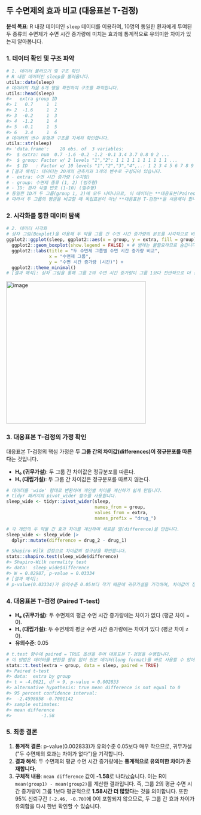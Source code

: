 ## 두 수면제의 효과 비교 (대응표본 T-검정)
    
**분석 목표**: R 내장 데이터인 `sleep` 데이터를 이용하여, 10명의 동일한 환자에게 투여된 두 종류의 수면제가 수면 시간 증가량에 미치는 효과에 통계적으로 유의미한 차이가 있는지 알아봅니다.

### 1. 데이터 확인 및 구조 파악
 
```R
# 1. 데이터 불러오기 및 구조 확인
# R 내장 데이터인 sleep을 불러옵니다.
utils::data(sleep)
# 데이터의 처음 6개 행을 확인하여 구조를 파악합니다.
utils::head(sleep)
#>   extra group ID
#> 1   0.7     1  1
#> 2  -1.6     1  2
#> 3  -0.2     1  3
#> 4  -1.2     1  4
#> 5  -0.1     1  5
#> 6   3.4     1  6
# 데이터의 변수 유형과 구조를 자세히 확인합니다.
utils::str(sleep)
#> 'data.frame':	20 obs. of  3 variables:
#>  $ extra: num  0.7 -1.6 -0.2 -1.2 -0.1 3.4 3.7 0.8 0 2 ...
#>  $ group: Factor w/ 2 levels "1","2": 1 1 1 1 1 1 1 1 1 1 ...
#>  $ ID   : Factor w/ 10 levels "1","2","3","4",..: 1 2 3 4 5 6 7 8 9 10 ...
# [결과 해석]: 데이터는 20개의 관측치와 3개의 변수로 구성되어 있습니다.
# - extra: 수면 시간 증가량 (수치형)
# - group: 수면제 종류 (1, 2) (범주형)
# - ID: 환자 식별 번호 (1-10) (범주형)
# 동일한 ID가 두 그룹(group 1, 2)에 모두 나타나므로, 이 데이터는 **대응표본(Paired Sample)** 데이터입니다.
# 따라서 두 그룹의 평균을 비교할 때 독립표본이 아닌 **대응표본 T-검정**을 사용해야 합니다.
```

### 2. 시각화를 통한 데이터 탐색

```R
# 2. 데이터 시각화
# 상자 그림(Boxplot)을 이용해 두 약물 그룹 간 수면 시간 증가량의 분포를 시각적으로 비교합니다.
ggplot2::ggplot(sleep, ggplot2::aes(x = group, y = extra, fill = group)) +
  ggplot2::geom_boxplot(show.legend = FALSE) + # 범례는 불필요하므로 숨깁니다.
  ggplot2::labs(title = "두 수면제 그룹별 수면 시간 증가량 비교",
                x = "수면제 그룹",
                y = "수면 시간 증가량 (시간)") +
  ggplot2::theme_minimal()
# [결과 해석]: 상자 그림을 통해 그룹 2의 수면 시간 증가량이 그룹 1보다 전반적으로 더 높은 경향을 보입니다.
```

<img width="373" height="380" alt="image" src="https://github.com/user-attachments/assets/5c03ee7f-203b-4dff-9313-47c49cbe782d" />



### 3. 대응표본 T-검정의 가정 확인

대응표본 T-검정의 핵심 가정은 **두 그룹 간의 차이값(differences)이 정규분포를 따른다**는 것입니다.

-   **H₀ (귀무가설)**: 두 그룹 간 차이값은 정규분포를 따른다.
-   **H₁ (대립가설)**: 두 그룹 간 차이값은 정규분포를 따르지 않는다.

```R
# 데이터를 'wide' 형태로 변환하여 개인별 차이를 계산하기 쉽게 만듭니다.
# tidyr 패키지의 pivot_wider 함수를 사용합니다.
sleep_wide <- tidyr::pivot_wider(sleep, 
                                 names_from = group, 
                                 values_from = extra, 
                                 names_prefix = "drug_")

# 각 개인의 두 약물 간 효과 차이를 계산하여 새로운 열(difference)을 만듭니다.
sleep_wide <- sleep_wide |>
  dplyr::mutate(difference = drug_2 - drug_1)

# Shapiro-Wilk 검정으로 차이값의 정규성을 확인합니다.
stats::shapiro.test(sleep_wide$difference)
#> Shapiro-Wilk normality test
#> data:  sleep_wide$difference
#> W = 0.82987, p-value = 0.03334
# [결과 해석]: 
# p-value(0.03334)가 유의수준 0.05보다 작기 때문에 귀무가설을 기각하며, 차이값이 정규분포를 따른다고 보기 어렵습니다.  
```

### 4. 대응표본 T-검정 (Paired T-test)

-   **H₀ (귀무가설)**: 두 수면제의 평균 수면 시간 증가량에는 차이가 없다 (평균 차이 = 0).
-   **H₁ (대립가설)**: 두 수면제의 평균 수면 시간 증가량에는 차이가 있다 (평균 차이 ≠ 0).
-   **유의수준**: 0.05

```R
# t.test 함수에 paired = TRUE 옵션을 주어 대응표본 T-검정을 수행합니다.
# 이 방법은 데이터를 변환할 필요 없이 원본 데이터(long format)를 바로 사용할 수 있어 편리합니다.
stats::t.test(extra ~ group, data = sleep, paired = TRUE)
#> Paired t-test
#> data:  extra by group
#> t = -4.0621, df = 9, p-value = 0.002833
#> alternative hypothesis: true mean difference is not equal to 0
#> 95 percent confidence interval:
#>  -2.4598858 -0.7001142
#> sample estimates:
#> mean difference 
#>           -1.58 
```

### 5. 최종 결론

1.  **통계적 결론**: p-value(0.002833)가 유의수준 0.05보다 매우 작으므로, 귀무가설("두 수면제의 효과는 차이가 없다")을 기각합니다.
2.  **결과 해석**: 두 수면제의 평균 수면 시간 증가량에는 **통계적으로 유의미한 차이가 존재합니다.**
3.  **구체적 내용**: `mean difference` 값이 **-1.58**로 나타났습니다. 이는 R이 `mean(group1) - mean(group2)`를 계산한 결과입니다. 즉, 그룹 2의 평균 수면 시간 증가량이 그룹 1보다 평균적으로 **1.58시간 더 많았다**는 것을 의미합니다. 또한 95% 신뢰구간 `[-2.46, -0.70]`에 0이 포함되지 않으므로, 두 그룹 간 효과 차이가 유의함을 다시 한번 확인할 수 있습니다.
